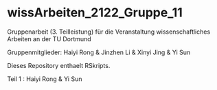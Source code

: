 # wissArbeiten_2122_Gruppe_11
Gruppenarbeit (3. Teilleistung) für die Veranstaltung wissenschaftliches Arbeiten an der TU Dortmund

Gruppenmitglieder: Haiyi Rong & Jinzhen Li & Xinyi Jing & Yi Sun

Dieses Repository enthaelt RSkripts.

Teil 1 : Haiyi Rong & Yi Sun
